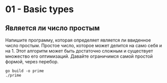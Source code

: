 # 01 - Basic types

## Является ли число простым
Напишите программу, которая определяет является ли ввиденное число простым. Простое число, которое может делится на 
само себя и на 1. Этот алгоритм может быть достаточно сложным и существует множество его оптимизаций. Давайте 
ограничимся самой простой формой, через перебор.

```shell
go build -o prime
./prime
```